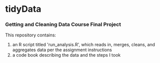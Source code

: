 # tidyData
### Getting and Cleaning Data Course Final Project

This repository contains:
1. an R script titled 'run_analysis.R', which reads in, merges, cleans, and aggregates data per the assignment instructions
2. a code book describing the data and the steps I took

